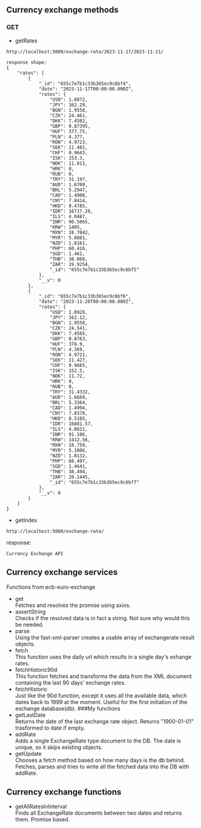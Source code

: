 ## Currency exchange methods

### GET

- getRates </br>

```
http://localhost:5000/exchange-rate/2023-11-17/2023-11-21/
```

```
response shape:
{
    "rates": [
        {
            "_id": "655c7e7b1c33b365ec9c6bf4",
            "date": "2023-11-17T00:00:00.000Z",
            "rates": {
                "USD": 1.0872,
                "JPY": 162.29,
                "BGN": 1.9558,
                "CZK": 24.461,
                "DKK": 7.4582,
                "GBP": 0.87395,
                "HUF": 377.75,
                "PLN": 4.377,
                "RON": 4.9723,
                "SEK": 11.481,
                "CHF": 0.9643,
                "ISK": 153.3,
                "NOK": 11.811,
                "HRK": 0,
                "RUB": 0,
                "TRY": 31.197,
                "AUD": 1.6709,
                "BRL": 5.2947,
                "CAD": 1.4908,
                "CNY": 7.8414,
                "HKD": 8.4785,
                "IDR": 16717.28,
                "ILS": 4.0487,
                "INR": 90.5065,
                "KRW": 1405,
                "MXN": 18.7042,
                "MYR": 5.0881,
                "NZD": 1.8161,
                "PHP": 60.416,
                "SGD": 1.461,
                "THB": 38.068,
                "ZAR": 19.9254,
                "_id": "655c7e7b1c33b365ec9c6bf5"
            },
            "__v": 0
        },
        {
            "_id": "655c7e7b1c33b365ec9c6bf6",
            "date": "2023-11-20T00:00:00.000Z",
            "rates": {
                "USD": 1.0928,
                "JPY": 162.12,
                "BGN": 1.9558,
                "CZK": 24.541,
                "DKK": 7.4565,
                "GBP": 0.8763,
                "HUF": 378.9,
                "PLN": 4.369,
                "RON": 4.9721,
                "SEK": 11.427,
                "CHF": 0.9665,
                "ISK": 152.5,
                "NOK": 11.72,
                "HRK": 0,
                "RUB": 0,
                "TRY": 31.4332,
                "AUD": 1.6669,
                "BRL": 5.3364,
                "CAD": 1.4994,
                "CNY": 7.8378,
                "HKD": 8.5165,
                "IDR": 16881.57,
                "ILS": 4.0811,
                "INR": 91.106,
                "KRW": 1412.56,
                "MXN": 18.759,
                "MYR": 5.1006,
                "NZD": 1.8132,
                "PHP": 60.497,
                "SGD": 1.4641,
                "THB": 38.494,
                "ZAR": 20.1445,
                "_id": "655c7e7b1c33b365ec9c6bf7"
            },
            "__v": 0
        }
    ]
}
```

- getIndex </br>

```
http://localhost:5000/exchange-rate/
```

response:

```
Currency Exchange API
```

## Currency exchange services

Functions from ecb-euro-exchange

- get<br />
  Fetches and resolves the promise using axios.
- assertString<br />
  Checks if the resolved data is in fact a string. Not sure why would this be needed.
- parse<br />
  Using the fast-xml-parser creates a usable array of exchangerate result objects.
- fetch<br />
  This function uses the daily url which results in a single day's exhange rates.
- fetchHistoric90d<br />
  This function fetches and transforms the data from the XML document containing the last 90 days' exchange rates.
- fetchHistoric<br />
  Just like the 90d function, except it uses all the available data, which dates back to 1999 at the moment. Useful for the first initiation of the exchange database(db).
  ###My functions
- getLastDate<br />
  Returns the date of the last exchange rate object. Returns "1900-01-01" trasformed to date if empty.
- addRate<br />
  Adds a single ExchangeRate type document to the DB. The date is unique, so it skips existing objects.
- getUpdate<br />
  Chooses a fetch method based on how many days is the db behind. Fetches, parses and tries to write all the fetched data into the DB with addRate.

## Currency exchange functions

- getAllRatesInInterval<br />
  Finds all ExchangeRate documents between two dates and returns them. Promise based.
